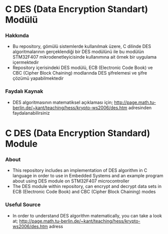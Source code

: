 ﻿# C DES (Data Encryption Standart) Modülü

### Hakkında

- Bu repository, gömülü sistemlerde kullanılmak üzere, C dilinde DES algoritmalarının gerçeklendiği bir DES modülünü ile bu modülün STM32F407 mikrodenetleyicisinde kullanımına ait örnek bir uygulama içermektedir
- Repository içerisindeki DES modülü, ECB (Electronic Code Book) ve CBC (Cipher Block Chaining) modlarında DES şifrelemesi ve şifre çözümü yapabilmektedir

### Faydalı Kaynak
  
  - DES algoritmasının matematiksel açıklaması için;
    http://page.math.tu-berlin.de/~kant/teaching/hess/krypto-ws2006/des.htm adresinden faydalanabilirsiniz
      
# C DES (Data Encryption Standard) Module

### About

- This repository includes an implementation of DES algorithm in C language in order to use in Embedded Systems and an example program about using DES module on STM32F407 microcontroller  
- The DES module within repository, can encrypt and decrypt data sets in ECB (Electronic Code Book) and CBC (Cipher Block Chaining) modes

### Useful Source

  - In order to understand DES algorithm matematically, you can take a look at;
    http://page.math.tu-berlin.de/~kant/teaching/hess/krypto-ws2006/des.htm adress
